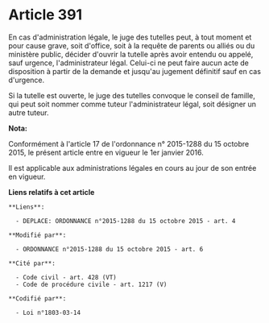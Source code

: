 # Article 391

En cas d'administration légale, le juge des tutelles peut, à tout moment et pour cause grave, soit d'office, soit à la
requête de parents ou alliés ou du ministère public, décider d'ouvrir la tutelle après avoir entendu ou appelé, sauf urgence,
l'administrateur légal. Celui-ci ne peut faire aucun acte de disposition à partir de la demande et jusqu'au jugement
définitif sauf en cas d'urgence.

Si la tutelle est ouverte, le juge des tutelles convoque le conseil de famille, qui peut soit nommer comme tuteur
l'administrateur légal, soit désigner un autre tuteur.

**Nota:**

Conformément à l'article 17 de l'ordonnance n° 2015-1288 du 15 octobre 2015, le présent article entre en vigueur le 1er
janvier 2016.

Il est applicable aux administrations légales en cours au jour de son entrée en vigueur.

**Liens relatifs à cet article**

	**Liens**:

	  - DEPLACE: ORDONNANCE n°2015-1288 du 15 octobre 2015 - art. 4

	**Modifié par**:

	  - ORDONNANCE n°2015-1288 du 15 octobre 2015 - art. 6

	**Cité par**:

	  - Code civil - art. 428 (VT)
	  - Code de procédure civile - art. 1217 (V)

	**Codifié par**:

	  - Loi n°1803-03-14
